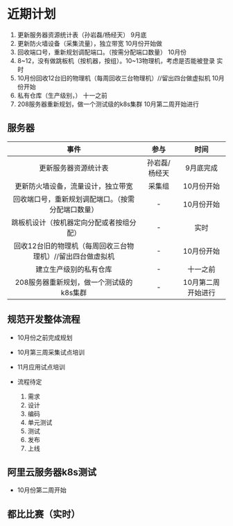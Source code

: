 # 近期计划

1. 更新服务器资源统计表（孙岩磊/杨经天）   9月底
2. 更新防火墙设备（采集流量），独立带宽    10月份开始做
3. 回收端口号，重新规划调配端口。（按需分配端口数量）  10月份
4. 8~12，没有做跳板机（按机器，按组）。10~13物理机，考虑是否能被登录   实时
5. 10月份回收12台旧的物理机（每周回收三台物理机）//留出四台做虚拟机    10月份开始
6. 私有仓库（生产级别，）   十一之前
7. 208服务器重新规划，做一个测试级的k8s集群     10月第二周开始进行

## 服务器

|                            事件                            |     参与      |        时间        |
| :--------------------------------------------------------: | :-----------: | :----------------: |
|                    更新服务器资源统计表                    | 孙岩磊/杨经天 |     9月底完成      |
|             更新防火墙设备，流量设计，独立带宽             |    采集组     |     10月份开始     |
|     回收端口号，重新规划调配端口。（按需分配端口数量）     |       -       |     10月份开始     |
|          跳板机设计（按机器定向分配或者按组分配）          |       -       |        实时        |
| 回收12台旧的物理机（每周回收三台物理机）//留出四台做虚拟机 |       -       |     10月份开始     |
|                   建立生产级别的私有仓库                   |       -       |      十一之前      |
|          208服务器重新规划，做一个测试级的k8s集群          |       -       | 10月第二周开始进行 |

## 规范开发整体流程

- 10月份之前完成规划
- 10月第三周采集试点培训
- 11月应用试点培训
- 流程待定

  1. 需求
  2. 设计
  3. 编码
  4. 单元测试
  5. 测试
  6. 发布
  7. 上线

## 阿里云服务器k8s测试

- 10月份第二周开始

## 都比比赛（实时）

